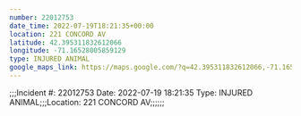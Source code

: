 ```yaml
---
number: 22012753
date_time: 2022-07-19T18:21:35+00:00
location: 221 CONCORD AV
latitude: 42.395311832612066
longitude: -71.16528005859129
type: INJURED ANIMAL
google_maps_link: https://maps.google.com/?q=42.395311832612066,-71.16528005859129
---
```


;;;Incident #: 22012753  Date: 2022-07-19 18:21:35   Type: INJURED ANIMAL;;;Location: 221 CONCORD AV;;;;;;
